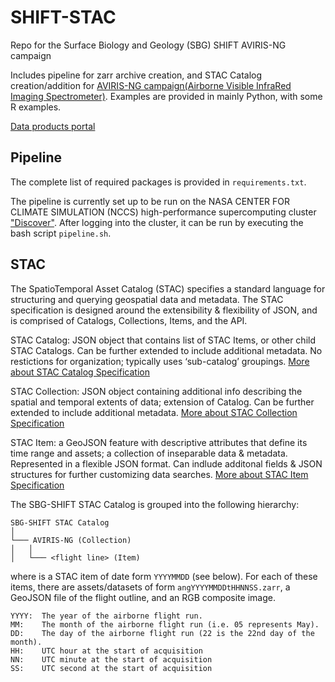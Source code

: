 # SHIFT-STAC
Repo for the Surface Biology and Geology (SBG) SHIFT AVIRIS-NG campaign

Includes pipeline for zarr archive creation, and STAC Catalog creation/addition for [AVIRIS-NG campaign(Airborne Visible InfraRed Imaging Spectrometer)](https://avirisng.jpl.nasa.gov). Examples are provided in mainly Python, with some R examples.

[Data products portal](https://avirisng.jpl.nasa.gov/dataportal/)

## Pipeline
The complete list of required packages is provided in `requirements.txt`.

The pipeline is currently set up to be run on the NASA CENTER FOR CLIMATE SIMULATION (NCCS) high-performance supercomputing cluster ["Discover"](https://www.nccs.nasa.gov/systems/discover). After logging into the cluster, it can be run by executing the bash script `pipeline.sh`. 


## STAC
The SpatioTemporal Asset Catalog (STAC) specifies a standard language for structuring and querying geospatial data and metadata. The STAC specification is designed around the extensibility & flexibility of JSON, and is comprised of Catalogs, Collections, Items, and the API.

STAC Catalog: JSON object that contains list of STAC Items, or other child STAC Catalogs. Can be further extended to include additional metadata. No restictions for organization; typically uses ‘sub-catalog’ groupings. [More about STAC Catalog Specification](https://github.com/radiantearth/stac-spec/tree/master/catalog-spec)

STAC Collection: JSON object containing additional info describing the spatial and temporal extents of data; extension of Catalog. Can be further extended to include additional metadata. [More about STAC Collection Specification](https://github.com/radiantearth/stac-spec/blob/master/collection-spec/collection-spec.md)

STAC Item: a GeoJSON feature with descriptive attributes that define its time range and assets; a collection of inseparable data & metadata. Represented in a flexible JSON format. Can indlude additonal fields & JSON structures for further customizing data searches. [More about STAC Item Specification](https://github.com/radiantearth/stac-spec/blob/master/item-spec/item-spec.md)

The SBG-SHIFT STAC Catalog is grouped into the following hierarchy:
```
SBG-SHIFT STAC Catalog 
│
└─── AVIRIS-NG (Collection)
│   │
│   └─── <flight line> (Item)
```
where <flight line> is a STAC item of date form `YYYYMMDD` (see below). For each of these items, there are assets/datasets of form `angYYYYMMDDtHHNNSS.zarr`, a GeoJSON file of the flight outline, and an RGB composite image. 
```  
YYYY:  The year of the airborne flight run.
MM:    The month of the airborne flight run (i.e. 05 represents May).
DD:    The day of the airborne flight run (22 is the 22nd day of the month).
HH:    UTC hour at the start of acquisition
NN:    UTC minute at the start of acquisition
SS:    UTC second at the start of acquisition
```  
